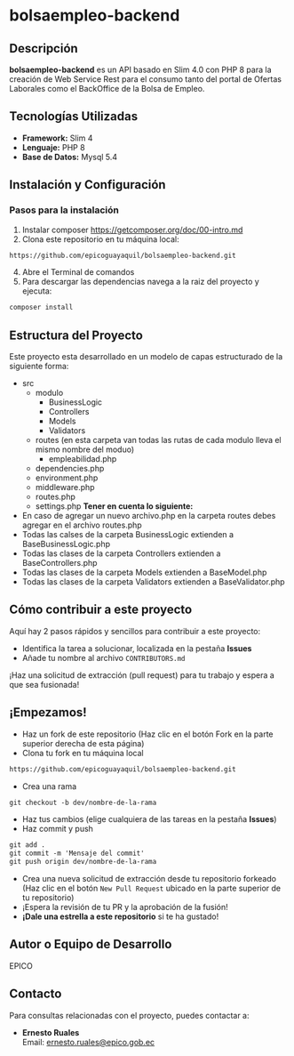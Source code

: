 # bolsaempleo-backend

## Descripción
**bolsaempleo-backend** es un API basado en Slim 4.0 con PHP 8 para la creación de Web Service Rest para el consumo tanto del portal de Ofertas Laborales como el BackOffice de la Bolsa de Empleo.

## Tecnologías Utilizadas
- **Framework:** Slim 4
- **Lenguaje:** PHP 8
- **Base de Datos:** Mysql 5.4

## Instalación y Configuración

### Pasos para la instalación
1. Instalar composer https://getcomposer.org/doc/00-intro.md
2. Clona este repositorio en tu máquina local:
```bash
https://github.com/epicoguayaquil/bolsaempleo-backend.git
```
4. Abre el Terminal de comandos
5. Para descargar las dependencias navega a la raiz del proyecto y ejecuta:
```bash
composer install
```
## Estructura del Proyecto
Este proyecto esta desarrollado en un modelo de capas estructurado de la siguiente forma:
- src
	- modulo
		- BusinessLogic
		- Controllers
		- Models
		- Validators
  - routes (en esta carpeta van todas las rutas de cada modulo lleva el mismo nombre del moduo)
    - empleabilidad.php
  - dependencies.php
  - environment.php
  - middleware.php
  - routes.php
  - settings.php
**Tener en cuenta lo siguiente:**
- En caso de agregar un nuevo archivo.php en la carpeta routes debes agregar en el archivo routes.php
- Todas las calses de la carpeta BusinessLogic extienden a BaseBusinessLogic.php
- Todas las clases de la carpeta Controllers extienden a BaseControllers.php
- Todas las clases de la carpeta Models extienden a BaseModel.php
- Todas las clases de la carpeta Validators extienden a BaseValidator.php


## Cómo contribuir a este proyecto
Aquí hay 2 pasos rápidos y sencillos para contribuir a este proyecto:

* Identifica la tarea a solucionar, localizada en la pestaña **Issues**
* Añade tu nombre al archivo `CONTRIBUTORS.md`

¡Haz una solicitud de extracción (pull request) para tu trabajo y espera a que sea fusionada!

## ¡Empezamos!
* Haz un fork de este repositorio (Haz clic en el botón Fork en la parte superior derecha de esta página)
* Clona tu fork en tu máquina local

```markdown
https://github.com/epicoguayaquil/bolsaempleo-backend.git
```

* Crea una rama

```markdown
git checkout -b dev/nombre-de-la-rama
```

* Haz tus cambios (elige cualquiera de las tareas en la pestaña **Issues**)
* Haz commit y push

```markdown
git add .
git commit -m 'Mensaje del commit'
git push origin dev/nombre-de-la-rama
```
* Crea una nueva solicitud de extracción desde tu repositorio forkeado (Haz clic en el botón `New Pull Request` ubicado en la parte superior de tu repositorio)
* ¡Espera la revisión de tu PR y la aprobación de la fusión!
* __¡Dale una estrella a este repositorio__ si te ha gustado!

## Autor o Equipo de Desarrollo
EPICO

## Contacto
Para consultas relacionadas con el proyecto, puedes contactar a:
- **Ernesto Ruales**  
  Email: [ernesto.ruales@epico.gob.ec](mailto:ernesto.ruales@epico.gob.ec)

